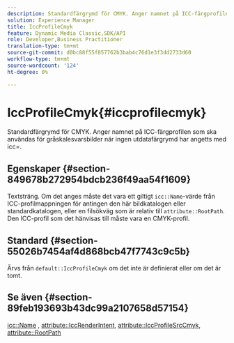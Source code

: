 ```yaml
---
description: Standardfärgrymd för CMYK. Anger namnet på ICC-färgprofilen som ska användas för gråskalesvarsbilder när ingen utdatafärgrymd har angetts med icc=.
solution: Experience Manager
title: IccProfileCmyk
feature: Dynamic Media Classic,SDK/API
role: Developer,Business Practitioner
translation-type: tm+mt
source-git-commit: d0bc88f55f857762b3bab4c76d1e3f3dd2733d60
workflow-type: tm+mt
source-wordcount: '124'
ht-degree: 0%

---
```



# IccProfileCmyk{#iccprofilecmyk}

Standardfärgrymd för CMYK. Anger namnet på ICC-färgprofilen som ska användas för gråskalesvarsbilder när ingen utdatafärgrymd har angetts med icc=.

## Egenskaper {#section-849678b272954bdcb236f49aa54f1609}

Textsträng. Om det anges måste det vara ett giltigt `icc::Name`-värde från ICC-profilmappningen för antingen den här bildkatalogen eller standardkatalogen, eller en filsökväg som är relativ till `attribute::RootPath`. Den ICC-profil som det hänvisas till måste vara en CMYK-profil.

## Standard {#section-55026b7454af4d868bcb47f7743c9c5b}

Ärvs från `default::IccProfileCmyk` om det inte är definierat eller om det är tomt.

## Se även {#section-89feb193693b43dc99a2107658d57154}

[icc::Name](../../../../../ir-api/material-cat/image-rendering-api-ref/c-ir-material-catalog/c-ir-icc-profile-map-reference/r-ir-name-icc.md#reference-7a293ede360e433782575f8f6a562ac2) ,  [attribute::IccRenderIntent](../../../../../ir-api/material-cat/image-rendering-api-ref/c-ir-material-catalog/c-ir-attributes-reference/r-ir-iccrenderintent.md#reference-3b80b7a4c25545a593c5076f318b5c40),  [attribute::IccProfileSrcCmyk](../../../../../ir-api/material-cat/image-rendering-api-ref/c-ir-material-catalog/c-ir-attributes-reference/r-ir-iccprofilesrccmyk.md#reference-0256cae955404ebc92d5d0d1fa095ea2),  [attribute::RootPath](../../../../../ir-api/material-cat/image-rendering-api-ref/c-ir-material-catalog/c-ir-attributes-reference/r-ir-rootpath.md#reference-a4d7c96b62e14fcbad1740c702f160f3)
